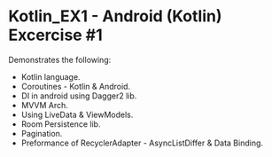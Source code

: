# Kotlin_EX1 - Android (Kotlin) Excercise #1
Demonstrates the following:
  * Kotlin language.
  * Coroutines - Kotlin & Android.
  * DI in android using Dagger2 lib.
  * MVVM Arch.
  * Using LiveData & ViewModels.
  * Room Persistence lib.
  * Pagination.
  * Preformance of RecyclerAdapter - AsyncListDiffer & Data Binding.
